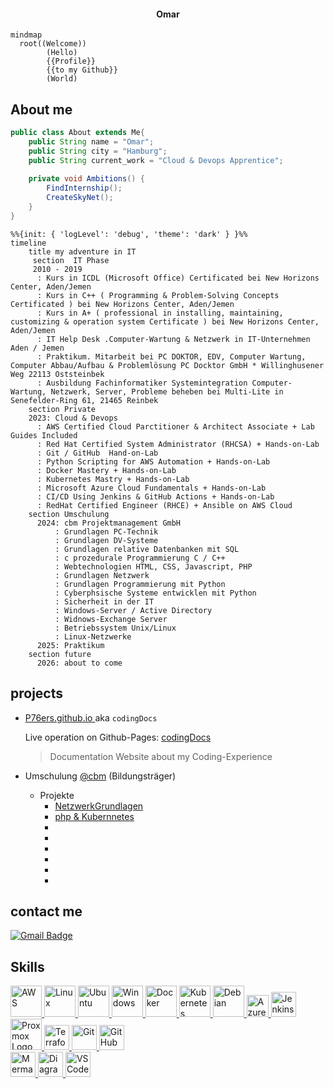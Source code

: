 
<h4 align="center">Omar</h4>

```mermaid
mindmap
  root((Welcome))
        (Hello)
        {{Profile}}
        {{to my Github}}
        (World)
```

## About me


```java
public class About extends Me{
    public String name = "Omar";
    public String city = "Hamburg";
    public String current_work = "Cloud & Devops Apprentice";
    
    private void Ambitions() {
        FindInternship();
        CreateSkyNet();
    }
}
```


```mermaid
%%{init: { 'logLevel': 'debug', 'theme': 'dark' } }%%
timeline
    title my adventure in IT 
     section  IT Phase
     2010 - 2019
      : Kurs in ICDL (Microsoft Office) Certificated bei New Horizons Center, Aden/Jemen
      : Kurs in C++ ( Programming & Problem-Solving Concepts Certificated ) bei New Horizons Center, Aden/Jemen
      : Kurs in A+ ( professional in installing, maintaining, customizing & operation system Certificate ) bei New Horizons Center, Aden/Jemen
      : IT Help Desk .Computer-Wartung & Netzwerk in IT-Unternehmen Aden / Jemen
      : Praktikum. Mitarbeit bei PC DOKTOR, EDV, Computer Wartung, Computer Abbau/Aufbau & Problemlösung PC Docktor GmbH * Willinghusener Weg 22113 Oststeinbek
      : Ausbildung Fachinformatiker Systemintegration Computer-Wartung, Netzwerk, Server, Probleme beheben bei Multi-Lite in Senefelder-Ring 61, 21465 Reinbek
    section Private
    2023: Cloud & Devops
      : AWS Certified Cloud Parctitioner & Architect Associate + Lab Guides Included
      : Red Hat Certified System Administrator (RHCSA) + Hands-on-Lab
      : Git / GitHub  Hand-on-Lab
      : Python Scripting for AWS Automation + Hands-on-Lab
      : Docker Mastery + Hands-on-Lab
      : Kubernetes Mastry + Hands-on-Lab
      : Microsoft Azure Cloud Fundamentals + Hands-on-Lab
      : CI/CD Using Jenkins & GitHub Actions + Hands-on-Lab
      : RedHat Certified Engineer (RHCE) + Ansible on AWS Cloud
    section Umschulung 
      2024: cbm Projektmanagement GmbH
          : Grundlagen PC-Technik
          : Grundlagen DV-Systeme
          : Grundlagen relative Datenbanken mit SQL
          : c prozedurale Programmierung C / C++
          : Webtechnologien HTML, CSS, Javascript, PHP
          : Grundlagen Netzwerk
          : Grundlagen Programmierung mit Python
          : Cyberphsische Systeme entwicklen mit Python
          : Sicherheit in der IT
          : Windows-Server / Active Directory
          : Widnows-Exchange Server
          : Betriebssystem Unix/Linux
          : Linux-Netzwerke
      2025: Praktikum
    section future
      2026: about to come
```

## projects
- [P76ers.github.io ](https://github.com/P76ers/P76ers.github.io) aka `codingDocs`
  
  Live operation on Github-Pages: [codingDocs](https://p76ers.github.io/)
  > Documentation Website about my Coding-Experience
- Umschulung [@cbm](https://cbm-projektmanagement.de/) (Bildungsträger)
  - Projekte
    - [NetzwerkGrundlagen](https://github.com/Devops-Omar/NetzwerkGrundlagen)
    - [php & Kubernnetes](https://github.com/Devops-Omar/k8s-project)
    -  
    - 
    - 
    - 
    - 
    - 
  
   

## contact me

[![Gmail Badge](https://img.shields.io/badge/-Gmail-d14836?style=flat-square&logo=Gmail&logoColor=white&link=mailto:omar.membership@gmail.com)](mailto:omar.membership@gmail.com)

## Skills


             
          
<div>
  <a href="https://aws.amazon.com/" target="_blank">
    <img src="https://cdn.jsdelivr.net/gh/devicons/devicon/icons/amazonwebservices/amazonwebservices-original-wordmark.svg" alt="AWS" width="50" height="50" />
  </a>
  <a href="https://www.kernel.org/" target="_blank">
    <img src="https://cdn.jsdelivr.net/gh/devicons/devicon/icons/linux/linux-original.svg" alt="Linux" width="50" height="50" />
  </a>
  <a href="https://ubuntu.com/" target="_blank">
  <img src="https://cdn.jsdelivr.net/gh/devicons/devicon@latest/icons/ubuntu/ubuntu-original.svg" alt="Ubuntu" width="50" height="50" />
  </a>
  <a href="https://ubuntu.com/" target="_blank">
  <img src="https://cdn.jsdelivr.net/gh/devicons/devicon@latest/icons/windows11/windows11-original.svg"alt="Windows" width="50" height="50" />
  </a>
  <a href="https://www.docker.com/" target="_blank">
    <img src="https://cdn.jsdelivr.net/gh/devicons/devicon/icons/docker/docker-original-wordmark.svg" alt="Docker" width="50" height="50" />
  </a>
  <a href="https://kubernetes.io/" target="_blank">
    <img src="https://cdn.jsdelivr.net/gh/devicons/devicon/icons/kubernetes/kubernetes-original.svg" alt="Kubernetes" width="50" height="50" />
  </a>
  <a href="https://www.debian.org/" target="_blank">
    <img src="https://cdn.jsdelivr.net/gh/devicons/devicon/icons/debian/debian-original-wordmark.svg" alt="Debian" width="50" height="50" />
  </a>
  <a href="https://www.python.org/" target="_blank">
    <img src="https://cdn.jsdelivr.net/gh/devicons/devicon/icons/azure/azure-original.svg" alt="Azure" width="35" height="35" />
  </a>
  <a href="https://www.autohotkey.com/" target="_blank">
    <img src="https://cdn.jsdelivr.net/gh/devicons/devicon/icons/jenkins/jenkins-original.svg" alt="Jenkins" width="40" height="40" />
  </a>
  <br>
  <a href="https://www.proxmox.com/" target="_blank">
    <img src="https://upload.wikimedia.org/wikipedia/commons/f/f1/Proxmox_VE_logo.svg" alt="Proxmox Logo" width="50" height="50"/>
  </a>
  <a href="https://www.terraform.io/" target="_blank">
    <img src="https://cdn.jsdelivr.net/gh/devicons/devicon/icons/terraform/terraform-original.svg" alt="Terraform" width="40" height="40" />
  </a>
  <a href="https://git-scm.com/" target="_blank">
    <img src="https://git-scm.com/images/logos/downloads/Git-Icon-1788C.png" alt="Git" width="40" height="40" />
  </a>
  <a href="https://github.com/" target="_blank">
    <img src="https://www.svgrepo.com/show/475654/github-color.svg" alt="GitHub" width="40" height="40" />
  </a>
  <br>
  <a href="https://mermaid.js.org/" target="_blank">
    <img src="https://media.dev.to/cdn-cgi/image/width=1080,height=1080,fit=cover,gravity=auto,format=auto/https%3A%2F%2Fdev-to-uploads.s3.amazonaws.com%2Fuploads%2Farticles%2Fnquzpg7otfuyrhjyhvhp.png" alt="Mermaid" width="40" height="40" />
  </a>
  <a href="https://app.diagrams.net/" target="_blank">
    <img src="https://upload.wikimedia.org/wikipedia/commons/thumb/3/3e/Diagrams.net_Logo.svg/768px-Diagrams.net_Logo.svg.png" alt="Diagrams.net" width="40" height="40" />
  </a>
  <a href="https://code.visualstudio.com/" target="_blank">
    <img src="https://cdn.worldvectorlogo.com/logos/visual-studio-code-1.svg" alt="VS Code" width="40" height="40" />
  </a>
</div>



